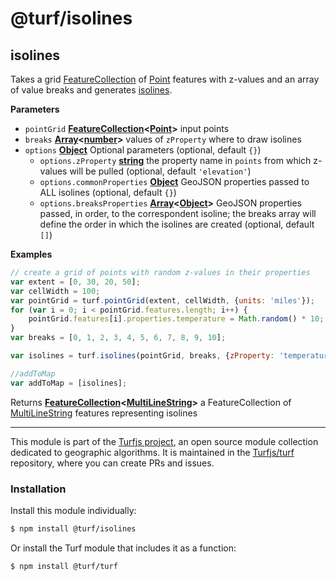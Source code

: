# @turf/isolines

<!-- Generated by documentation.js. Update this documentation by updating the source code. -->

## isolines

Takes a grid [FeatureCollection](http://geojson.org/geojson-spec.html#feature-collection-objects) of [Point](http://geojson.org/geojson-spec.html#point) features with z-values and an array of
value breaks and generates [isolines](http://en.wikipedia.org/wiki/Isoline).

**Parameters**

-   `pointGrid` **[FeatureCollection](http://geojson.org/geojson-spec.html#feature-collection-objects)&lt;[Point](http://geojson.org/geojson-spec.html#point)>** input points
-   `breaks` **[Array](https://developer.mozilla.org/en-US/docs/Web/JavaScript/Reference/Global_Objects/Array)&lt;[number](https://developer.mozilla.org/en-US/docs/Web/JavaScript/Reference/Global_Objects/Number)>** values of `zProperty` where to draw isolines
-   `options` **[Object](https://developer.mozilla.org/en-US/docs/Web/JavaScript/Reference/Global_Objects/Object)** Optional parameters (optional, default `{}`)
    -   `options.zProperty` **[string](https://developer.mozilla.org/en-US/docs/Web/JavaScript/Reference/Global_Objects/String)** the property name in `points` from which z-values will be pulled (optional, default `'elevation'`)
    -   `options.commonProperties` **[Object](https://developer.mozilla.org/en-US/docs/Web/JavaScript/Reference/Global_Objects/Object)** GeoJSON properties passed to ALL isolines (optional, default `{}`)
    -   `options.breaksProperties` **[Array](https://developer.mozilla.org/en-US/docs/Web/JavaScript/Reference/Global_Objects/Array)&lt;[Object](https://developer.mozilla.org/en-US/docs/Web/JavaScript/Reference/Global_Objects/Object)>** GeoJSON properties passed, in order, to the correspondent isoline;
        the breaks array will define the order in which the isolines are created (optional, default `[]`)

**Examples**

```javascript
// create a grid of points with random z-values in their properties
var extent = [0, 30, 20, 50];
var cellWidth = 100;
var pointGrid = turf.pointGrid(extent, cellWidth, {units: 'miles'});
for (var i = 0; i < pointGrid.features.length; i++) {
    pointGrid.features[i].properties.temperature = Math.random() * 10;
}
var breaks = [0, 1, 2, 3, 4, 5, 6, 7, 8, 9, 10];

var isolines = turf.isolines(pointGrid, breaks, {zProperty: 'temperature'});

//addToMap
var addToMap = [isolines];
```

Returns **[FeatureCollection](http://geojson.org/geojson-spec.html#feature-collection-objects)&lt;[MultiLineString](http://geojson.org/geojson-spec.html#multilinestring)>** a FeatureCollection of [MultiLineString](http://geojson.org/geojson-spec.html#multilinestring) features representing isolines

<!-- This file is automatically generated. Please don't edit it directly:
if you find an error, edit the source file (likely index.js), and re-run
./scripts/generate-readmes in the turf project. -->

---

This module is part of the [Turfjs project](http://turfjs.org/), an open source
module collection dedicated to geographic algorithms. It is maintained in the
[Turfjs/turf](https://github.com/Turfjs/turf) repository, where you can create
PRs and issues.

### Installation

Install this module individually:

```sh
$ npm install @turf/isolines
```

Or install the Turf module that includes it as a function:

```sh
$ npm install @turf/turf
```
